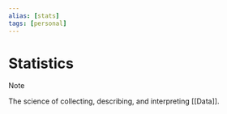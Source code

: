 ```yaml
---
alias: [stats]
tags: [personal]
---
```

# Statistics


> [!note]
> The science of collecting, describing, and interpreting [[Data]].